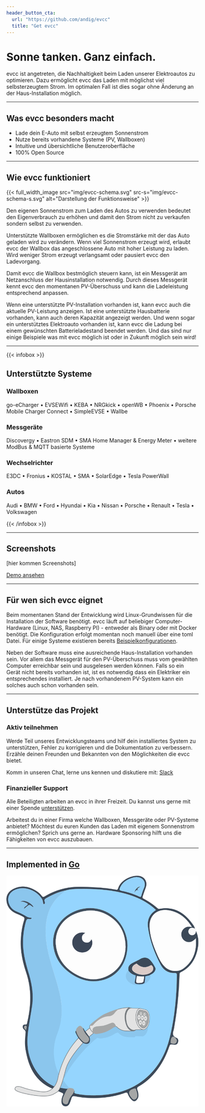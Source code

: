 ```yaml
---
header_button_cta:
  url: "https://github.com/andig/evcc"
  title: "Get evcc"
---
```


# Sonne tanken. Ganz einfach.

evcc ist angetreten, die Nachhaltigkeit beim Laden unserer Elektroautos zu optimieren. Dazu ermöglicht evcc das Laden mit möglichst viel selbsterzeugtem Strom. Im optimalen Fall ist dies sogar ohne Änderung an der Haus-Installation möglich.

---

## Was evcc besonders macht

- Lade dein E-Auto mit selbst erzeugtem Sonnenstrom
- Nutze bereits vorhandene Systeme (PV, Wallboxen)
- Intuitive und übersichtliche Benutzeroberfläche
- 100% Open Source

---

## Wie evcc funktioniert

{{< full_width_image src="img/evcc-schema.svg" src-s="img/evcc-schema-s.svg" alt="Darstellung der Funktionsweise" >}}

Den eigenen Sonnenstrom zum Laden des Autos zu verwenden bedeutet den Eigenverbrauch zu erhöhen und damit den Strom nicht zu verkaufen sondern selbst zu verwenden.

Unterstützte Wallboxen ermöglichen es die Stromstärke mit der das Auto geladen wird zu verändern. Wenn viel Sonnenstrom erzeugt wird, erlaubt evcc der Wallbox das angeschlossene Auto mit hoher Leistung zu laden. Wird weniger Strom erzeugt verlangsamt oder pausiert evcc den Ladevorgang.

Damit evcc die Wallbox bestmöglich steuern kann, ist ein Messgerät am Netzanschluss der Hausinstallation notwendig. Durch dieses Messgerät kennt evcc den momentanen PV-Überschuss und kann die Ladeleistung entsprechend anpassen.

Wenn eine unterstützte PV-Installation vorhanden ist, kann evcc auch die aktuelle PV-Leistung anzeigen. Ist eine unterstützte Hausbatterie vorhanden, kann auch deren Kapazität angezeigt werden. Und wenn sogar ein unterstütztes Elektroauto vorhanden ist, kann evcc die Ladung bei einem gewünschten Batterieladestand beendet werden. Und das sind nur einige Beispiele was mit evcc möglich ist oder in Zukunft möglich sein wird!

---

{{< infobox >}}

## Unterstützte Systeme

### Wallboxen

go-eCharger • EVSEWifi • KEBA • NRGkick • openWB • Phoenix • Porsche Mobile Charger Connect • SimpleEVSE • Wallbe

### Messgeräte

Discovergy • Eastron SDM • SMA Home Manager & Energy Meter • weitere ModBus & MQTT basierte Systeme

### Wechselrichter

E3DC • Fronius • KOSTAL • SMA • SolarEdge • Tesla PowerWall

### Autos

Audi • BMW • Ford • Hyundai • Kia • Nissan • Porsche • Renault • Tesla • Volkswagen

{{< /infobox >}}

---

## Screenshots

[hier kommen Screenshots]

[Demo ansehen](https://demo.evcc.io/)

---

## Für wen sich evcc eignet

Beim momentanen Stand der Entwicklung wird Linux-Grundwissen für die Installation der Software benötigt. evcc läuft auf beliebiger Computer-Hardware (Linux, NAS, Raspberry PI) - entweder als Binary oder mit Docker benötigt. Die Konfiguration erfolgt momentan noch manuell über eine toml Datei. Für einige Systeme existieren bereits [Beispielkonfigurationen](https://github.com/andig/evcc-config).

Neben der Software muss eine ausreichende Haus-Installation vorhanden sein. Vor allem das Messgerät für den PV-Überschuss muss vom gewählten Computer erreichbar sein und ausgelesen werden können. Falls so ein Gerät nicht bereits vorhanden ist, ist es notwendig dass ein Elektriker ein entsprechendes installiert. Je nach vorhandenem PV-System kann ein solches auch schon vorhanden sein.

---

## Unterstütze das Projekt

### Aktiv teilnehmen

Werde Teil unseres Entwicklungsteams und hilf dein installiertes System zu unterstützen, Fehler zu korrigieren und die Dokumentation zu verbessern.
Erzähle deinen Freunden und Bekannten von den Möglichkeiten die evcc bietet.

Komm in unseren Chat, lerne uns kennen und diskutiere mit: [Slack](https://join.slack.com/t/evccgroup/shared_invite/zt-fw52e6lt-tdazCp1LPdPlYuKz3PvTAw)

### Finanzieller Support

Alle Beteiligten arbeiten an evcc in ihrer Freizeit. Du kannst uns gerne mit einer Spende [unterstützen](https://github.com/sponsors/andig). 

Arbeitest du in einer Firma welche Wallboxen, Messgeräte oder PV-Systeme anbietet? Möchtest du euren Kunden das Laden mit eigenem Sonnenstrom ermöglichen? Sprich uns gerne an. Hardware Sponsoring hilft uns die Fähigkeiten von evcc auszubauen.

---

## Implemented in [Go](https://golang.org)

![EVCC Gopher](img/ccs-gopher.svg)
